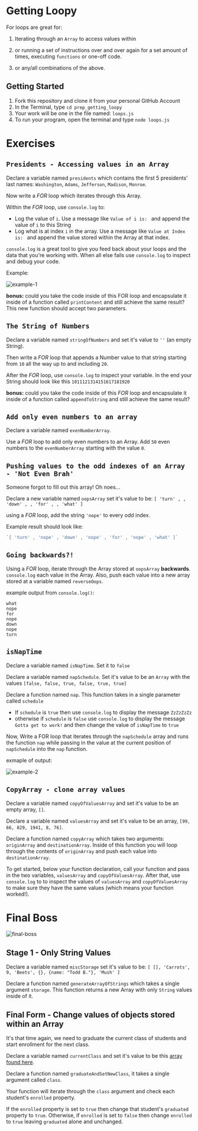 # Getting Loopy
For loops are great for:

1. Iterating through an `Array` to access values within

2. or running a set of instructions over and over again for a set amount of times, executing `functions` or one-off code.

3. or any/all combinations of the above.

## Getting Started
1. Fork this repository and clone it from your personal GitHub Account
2. In the Terminal, type `cd prep_getting_loopy`
3. Your work will be one in the file named: `loops.js`
4. To run your program, open the terminal and type `node loops.js`

# Exercises

## `Presidents - Accessing values in an Array`
Declare a variable named `presidents` which contains the first 5 presidents' last names: `Washington`, `Adams`, `Jefferson`, `Madison`, `Monroe`.

Now write a _FOR_ loop which iterates through this Array.

Within the _FOR_ loop, use `console.log` to:

- Log the value of `i`. Use a message like `Value of i is: ` and append the value of `i` to this String
- Log what is at index `i` in the array. Use a message like `Value at Index is: ` and append the value stored within the Array at that index.

`console.log` is a great tool to give you feed back about your loops and the data that you're working with. When all else fails use `console.log` to inspect and debug your code.

Example:

![example-1](https://s3.amazonaws.com/uploads.hipchat.com/54891/1222770/P3RrynvNpFvrlmr/upload.png)

**bonus:** could you take the code inside of this FOR loop and encapsulate it inside of a function called `printContent` and still achieve the same result? This new function should accept two parameters.

## `The String of Numbers`
Declare a variable named `stringOfNumbers` and set it's value to `''` (an empty String).

Then write a _FOR_ loop that appends a Number value to that string starting from `10` all the way up to and including `20`.

After the _FOR_ loop, use `console.log` to inspect your variable. In the end your String should look like this `1011121314151617181920`

**bonus:** could you take the code inside of this _FOR_ loop and encapsulate it inside of a function called `appendToString` and still achieve the same result?

## `Add only even numbers to an array`
Declare a variable named `evenNumberArray`.

Use a _FOR_ loop to add only even numbers to an Array. Add `50` even numbers to the `evenNumberArray` starting with the value `0`.

## `Pushing values to the odd indexes of an Array - 'Not Even Brah'`

Someone forgot to fill out this array! Oh noes...

Declare a new variable named `oopsArray` set it's value to be: `[ 'turn' , , 'down' , , 'for' , , 'what' ]`

using a _FOR_ loop, add the string `'nope'` to every odd index.

Example result should look like:

```javascript
`[ 'turn' , 'nope' , 'down' , 'nope' , 'for' , 'nope' , 'what' ]`
```

## `Going backwards?!`
Using a _FOR_ loop, iterate through the Array stored at `oopsArray` **backwards**. `console.log` each value in the Array. Also, push each value into a new array stored at a variable named `reverseOops`.

example output from `console.log()`:
```
what
nope
for
nope
down
nope
turn
```

## `isNapTime`
Declare a variable named `isNapTime`. Set it to `false`

Declare a variable named `napSchedule`. Set it's value to be an `Array` with the values `[false, false, true, false, true, true]`

Declare a function named `nap`. This function takes in a single parameter called `schedule`

- If `schedule` is `true` then use `console.log` to display the message `ZzZzZzZz`
- otherwise if `schedule` is `false` use `console.log` to display the message `Gotta get to work!` and then change the value of `isNapTime` to `true`

Now, Write a FOR loop that iterates through the `napSchedule` array and runs the function `nap` while passing in the value at the current position of `napSchedule` into the `nap` function.

exmaple of output:

![example-2](https://s3.amazonaws.com/uploads.hipchat.com/54891/1222770/mpHiHwoQcuGYFkN/upload.png)

## `CopyArray - clone array values`
Declare a variable named `copyOfValuesArray` and set it's value to be an empty array, `[]`.

Declare a variable named `valuesArray` and set it's value to be an array, `[99, 66, 829, 1941, 8, 76]`.

Declare a function named `copyArray` which takes two arguments: `originArray` and `destinationArray`. Inside of this function you will loop through the contents of `originArray` and push each value into `destinationArray`.

To get started, below your function declaration, call your function and pass in the two variables, `valuesArray` and `copyOfValuesArray`. After that, use `console.log` to to inspect the values of `valuesArray` and `copyOfValuesArray` to make sure they have the same values (which means your function worked!).

# Final Boss

![final-boss](https://s3.amazonaws.com/uploads.hipchat.com/54891/2015941/zamX8AqbgYw0QJ8/giphy.gif)

## Stage 1 - Only String Values
Declare a variable named `miscStorage` set it's value to be: `[ [], 'Carrots', 9, 'Beets', {}, {name: "Todd B."}, 'Mush' ]`

Declare a function named `generateArrayOfStrings` which takes a single argument `storage`. This function returns a new Array with only `String` values inside of it.

## Final Form - Change values of objects stored within an Array
It's that time again, we need to graduate the current class of students and start enrollment for the next class.

Declare a variable named `currentClass` and set it's value to be this [array found here](https://gist.github.com/sgnl/e40879b2249e06ca7811).

Declare a function named `graduateAndSetNewClass`, it takes a single argument called `class`.

Your function will iterate through the `class` argument and check each student's `enrolled` property.

If the `enrolled` property is set to `true` then change that student's `graduated` property to `true`. Otherwise, if `enrolled` is set to `false` then change `enrolled` to `true` leaving `graduated` alone and unchanged.
